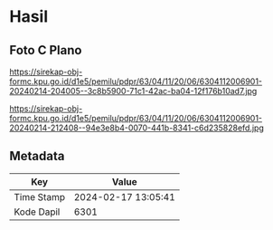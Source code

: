 # Hasil

## Foto C Plano

https://sirekap-obj-formc.kpu.go.id/d1e5/pemilu/pdpr/63/04/11/20/06/6304112006901-20240214-204005--3c8b5900-71c1-42ac-ba04-12f176b10ad7.jpg

https://sirekap-obj-formc.kpu.go.id/d1e5/pemilu/pdpr/63/04/11/20/06/6304112006901-20240214-212408--94e3e8b4-0070-441b-8341-c6d235828efd.jpg


## Metadata

| Key        | Value               |
| ---------- | ------------------- |
| Time Stamp | 2024-02-17 13:05:41 |
| Kode Dapil | 6301                |



